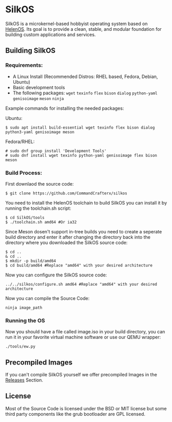 # SilkOS

SilkOS is a microkernel-based hobbyist operating system based on [HelenOS](https://www.helenos.org/). Its goal is to provide a clean, stable, and modular foundation for building custom applications and services.

## Building SilkOS

### Requirements:
- A Linux Install (Recommended Distros: RHEL based, Fedora, Debian, Ubuntu)
- Basic development tools
- The following packages: `wget` `texinfo` `flex` `bison` `dialog` `python-yaml` `genisoimage` `meson` `ninja`

Example commands for installing the needed packages:

Ubuntu:
```
$ sudo apt install build-essential wget texinfo flex bison dialog python3-yaml genisoimage meson
```

Fedora/RHEL:
```
# sudo dnf group install 'Development Tools'
# sudo dnf install wget texinfo python-yaml genisoimage flex bison meson 
```

### Build Process:
First downlaod the source code:
```
$ git clone https://github.com/CommandCrafterx/silkos
```
You need to install the HelenOS toolchain to build SilkOS you can install it by running the toolchain.sh script:
```
$ cd SilkOS/tools
$ ./toolchain.sh amd64 #Or ia32
```
Since Meson dosen't support in-tree builds you need to create a seperate build directory and enter it after changing the directory back into the directory where you downloaded the SilkOS source code:
```
$ cd ..
& cd ..
$ mkdir -p build/amd64
$ cd build/amd64 #Replace "amd64" with your desired architecture
```
Now you can configure the SilkOS source code:
```
../../silkos/configure.sh amd64 #Replace "amd64" with your desired architecture
```
Now you can compile the Source Code:
```
ninja image_path
```
### Running the OS
Now you should have a file called image.iso in your build directory, you can run it in your favorite virtual machine software or use our QEMU wrapper:
```
./tools/ew.py
```
## Precompiled Images
If you can't compile SilkOS yourself we offer precompiled Images in the [Releases](https://github.com/CommandCrafterx/silkos/releases) Section.
## License 
Most of the Source Code is licensed under the BSD or MIT license but some third party components like the grub bootloader are GPL licensed.
